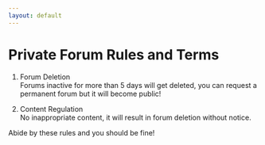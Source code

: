 ```yaml
---
layout: default
---
```


# Private Forum Rules and Terms

1. Forum Deletion\
   Forums inactive for more than 5 days will get deleted, you can request a permanent forum but it will become public!
   
3. Content Regulation\
   No inappropriate content, it will result in forum deletion without notice.

   
Abide by these rules and you should be fine!
